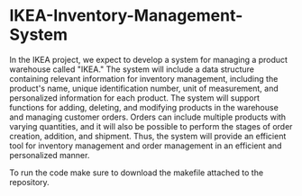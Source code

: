 # IKEA-Inventory-Management-System
In the IKEA project, we expect to develop a system for managing a product warehouse called "IKEA." The system will include a data structure containing relevant information for inventory management, including the product's name, unique identification number, unit of measurement, and personalized information for each product. The system will support functions for adding, deleting, and modifying products in the warehouse and managing customer orders. Orders can include multiple products with varying quantities, and it will also be possible to perform the stages of order creation, addition, and shipment. Thus, the system will provide an efficient tool for inventory management and order management in an efficient and personalized manner.


To run the code make sure to download the makefile attached to the repository.
